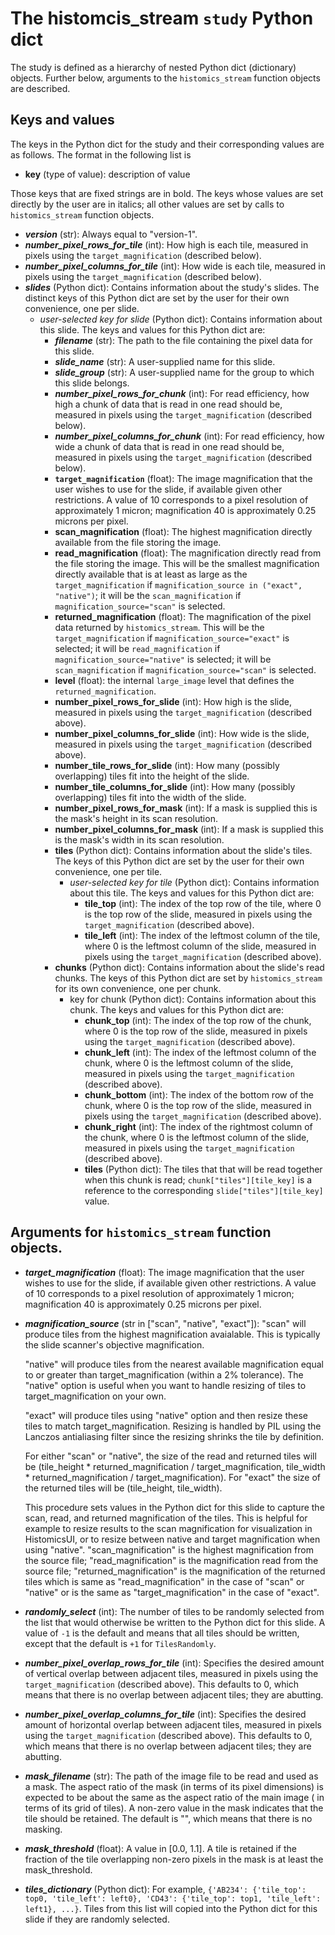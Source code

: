 # The histomcis_stream `study` Python dict

The study is defined as a hierarchy of nested Python dict (dictionary) objects.  Further below, arguments to the `histomics_stream` function objects are described.

## Keys and values
The keys in the Python dict for the study and their corresponding values are as follows.  The format in the following list is
+ **key** (type of value): description of value

Those keys that are fixed strings are in bold.  The keys whose values are set directly by the user are in italics; all other values are set by calls to `histomics_stream` function objects.

+ ***version*** (str):
  Always equal to "version-1".
+ ***number_pixel_rows_for_tile*** (int):
  How high is each tile, measured in pixels using the `target_magnification` (described below).
+ ***number_pixel_columns_for_tile*** (int):
  How wide is each tile, measured in pixels using the `target_magnification` (described below).
+ ***slides*** (Python dict):
  Contains information about the study's slides.  The distinct keys of this Python dict are set by the user for their own convenience, one per slide.
  + *user-selected key for slide* (Python dict):
    Contains information about this slide.  The keys and values for this Python dict are:
    + ***filename*** (str):
      The path to the file containing the pixel data for this slide.
    + ***slide_name*** (str):
      A user-supplied name for this slide.
    + ***slide_group*** (str):
      A user-supplied name for the group to which this slide belongs.
    + ***number_pixel_rows_for_chunk*** (int):
      For read efficiency, how high a chunk of data that is read in one read should be, measured in pixels using the `target_magnification` (described below).
    + ***number_pixel_columns_for_chunk*** (int):
      For read efficiency, how wide a chunk of data that is read in one read should be, measured in pixels using the `target_magnification` (described below).
    + **`target_magnification`** (float):
      The image magnification that the user wishes to use for the slide, if available given other restrictions.  A value of 10 corresponds to a pixel resolution of approximately 1 micron; magnification 40 is approximately 0.25 microns per pixel.
    + **scan_magnification** (float):
      The highest magnification directly available from the file storing the image.
    + **read_magnification** (float):
      The magnification directly read from the file storing the image.  This will be the smallest magnification directly available that is at least as large as the `target_magnification` if `magnification_source in ("exact", "native")`; it will be the `scan_magnification` if `magnification_source="scan"` is selected.
    + **returned_magnification** (float):
      The magnification of the pixel data returned by `histomics_stream`.  This will be the `target_magnification` if `magnification_source="exact"` is selected; it will be `read_magnification` if `magnification_source="native"` is selected; it will be `scan_magnification` if `magnification_source="scan"` is selected.
    + **level** (float):
      the internal `large_image` level that defines the `returned_magnification`.
    + **number_pixel_rows_for_slide** (int):
      How high is the slide, measured in pixels using the `target_magnification` (described above).
    + **number_pixel_columns_for_slide** (int):
      How wide is the slide, measured in pixels using the `target_magnification` (described above).
    + **number_tile_rows_for_slide** (int):
      How many (possibly overlapping) tiles fit into the height of the slide.
    + **number_tile_columns_for_slide** (int):
      How many (possibly overlapping) tiles fit into the width of the slide.
    + **number_pixel_rows_for_mask** (int):
      If a mask is supplied this is the mask's height in its scan resolution.
    + **number_pixel_columns_for_mask** (int):
      If a mask is supplied this is the mask's width in its scan resolution.
    + **tiles** (Python dict):
      Contains information about the slide's tiles.  The keys of this Python dict are set by the user for their own convenience, one per tile.
      + *user-selected key for tile* (Python dict):
        Contains information about this tile.  The keys and values for this Python dict are:
        + **tile_top** (int):
          The index of the top row of the tile, where 0 is the top row of the slide, measured in pixels using the `target_magnification` (described above).
        + **tile_left** (int):
          The index of the leftmost column of the tile, where 0 is the leftmost column of the slide, measured in pixels using the `target_magnification` (described above).
    + **chunks** (Python dict):
      Contains information about the slide's read chunks.  The keys of this Python dict are set by `histomics_stream` for its own convenience, one per chunk.
      + key for chunk (Python dict):
        Contains information about this chunk.  The keys and values for this Python dict are:
        + **chunk_top** (int):
          The index of the top row of the chunk, where 0 is the top row of the slide, measured in pixels using the `target_magnification` (described above).
        + **chunk_left** (int):
          The index of the leftmost column of the chunk, where 0 is the leftmost column of the slide, measured in pixels using the `target_magnification` (described above).
        + **chunk_bottom** (int):
          The index of the bottom row of the chunk, where 0 is the top row of the slide, measured in pixels using the `target_magnification` (described above).
        + **chunk_right** (int):
          The index of the rightmost column of the chunk, where 0 is the leftmost column of the slide, measured in pixels using the `target_magnification` (described above).
        + **tiles** (Python dict):
          The tiles that that will be read together when this chunk is read; `chunk["tiles"][tile_key]` is a reference to the corresponding `slide["tiles"][tile_key]` value.

## Arguments for `histomics_stream` function objects.

+ ***target_magnification*** (float):
  The image magnification that the user wishes to use for the slide, if available given other restrictions.  A value of 10 corresponds to a pixel resolution of approximately 1 micron; magnification 40 is approximately 0.25 microns per pixel.

+ ***magnification_source*** (str in ["scan", "native", "exact"]):
    "scan" will produce tiles from the highest magnification avaialable.  This is typically the slide scanner's objective magnification.

    "native" will produce tiles from the nearest available magnification equal to or greater than target_magnification (within a 2% tolerance).  The "native" option is useful when you want to handle resizing of tiles to target_magnification on your own.

    "exact" will produce tiles using "native" option and then resize these tiles to match target_magnification.  Resizing is handled by PIL using the Lanczos antialiasing filter since the resizing shrinks the tile by definition.

    For either "scan" or "native", the size of the read and returned tiles will be (tile_height * returned_magnification / target_magnification, tile_width * returned_magnification / target_magnification).  For "exact" the size of the returned tiles will be (tile_height, tile_width).

    This procedure sets values in the Python dict for this slide to capture the scan, read, and returned magnification of the tiles.  This is helpful for example to resize results to the scan magnification for visualization in HistomicsUI, or to resize between native and target magnification when using "native".  "scan_magnification" is the highest magnification from the source file; "read_magnification" is the magnification read from the source file; "returned_magnification" is the magnification of the returned tiles which is same as "read_magnification" in the case of "scan" or "native" or is the same as "target_magnification" in the case of "exact".

+ ***randomly_select*** (int):
    The number of tiles to be randomly selected from the list that would otherwise be written to the Python dict for this slide.  A value of `-1` is the default and means that all tiles should be written, except that the default is `+1` for `TilesRandomly`.

+ ***number_pixel_overlap_rows_for_tile*** (int):
    Specifies the desired amount of vertical overlap between adjacent tiles, measured in pixels using the `target_magnification` (described above).  This defaults to 0, which means that there is no overlap between adjacent tiles; they are abutting.

+ ***number_pixel_overlap_columns_for_tile*** (int):
    Specifies the desired amount of horizontal overlap between adjacent tiles, measured in pixels using the `target_magnification` (described above).  This defaults to 0, which means that there is no overlap between adjacent tiles; they are abutting.

+ ***mask_filename*** (str):
    The path of the image file to be read and used as a mask.  The aspect ratio of the mask (in terms of its pixel dimensions) is expected to be about the same as the aspect ratio of the main image ( in terms of its grid of tiles).  A non-zero value in the mask indicates that the tile should be retained.  The default is "", which means that there is no masking.

+ ***mask_threshold*** (float):
    A value in [0.0, 1.1].  A tile is retained if the fraction of the tile overlapping non-zero pixels in the mask is at least the mask_threshold.

+ ***tiles_dictionary*** (Python dict):
    For example, `{'AB234': {'tile_top': top0, 'tile_left': left0}, 'CD43': {'tile_top': top1, 'tile_left': left1}, ...}`.  Tiles from this list will copied into the Python dict for this slide if they are randomly selected.
